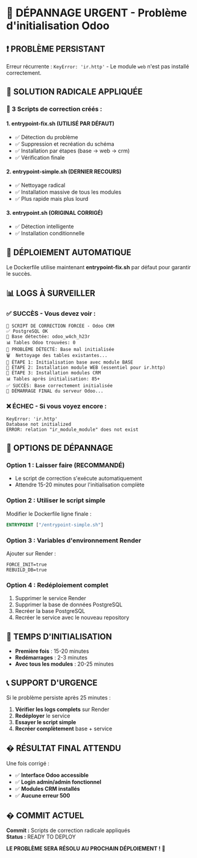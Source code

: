 # 🔧 DÉPANNAGE URGENT - Problème d'initialisation Odoo

## ❗ PROBLÈME PERSISTANT

Erreur récurrente : `KeyError: 'ir.http'` - Le module `web` n'est pas installé correctement.

## 🚨 SOLUTION RADICALE APPLIQUÉE

### 🔧 3 Scripts de correction créés :

#### 1. **entrypoint-fix.sh** (UTILISÉ PAR DÉFAUT)
- ✅ Détection du problème
- ✅ Suppression et recréation du schéma
- ✅ Installation par étapes (base → web → crm)
- ✅ Vérification finale

#### 2. **entrypoint-simple.sh** (DERNIER RECOURS)
- ✅ Nettoyage radical
- ✅ Installation massive de tous les modules
- ✅ Plus rapide mais plus lourd

#### 3. **entrypoint.sh** (ORIGINAL CORRIGÉ)
- ✅ Détection intelligente
- ✅ Installation conditionnelle

## 🚀 DÉPLOIEMENT AUTOMATIQUE

Le Dockerfile utilise maintenant **entrypoint-fix.sh** par défaut pour garantir le succès.

## 📊 LOGS À SURVEILLER

### ✅ SUCCÈS - Vous devez voir :
```
🔧 SCRIPT DE CORRECTION FORCÉE - Odoo CRM
✅ PostgreSQL OK
🎯 Base détectée: odoo_w4ch_h23r
📊 Tables Odoo trouvées: 0
🚨 PROBLÈME DÉTECTÉ: Base mal initialisée
🗑️  Nettoyage des tables existantes...
🔧 ÉTAPE 1: Initialisation base avec module BASE
🔧 ÉTAPE 2: Installation module WEB (essentiel pour ir.http)
🔧 ÉTAPE 3: Installation modules CRM
📊 Tables après initialisation: 85+
✅ SUCCÈS: Base correctement initialisée
🚀 DÉMARRAGE FINAL du serveur Odoo...
```

### ❌ ÉCHEC - Si vous voyez encore :
```
KeyError: 'ir.http'
Database not initialized
ERROR: relation "ir_module_module" does not exist
```

## 🔧 OPTIONS DE DÉPANNAGE

### Option 1 : Laisser faire (RECOMMANDÉ)
- Le script de correction s'exécute automatiquement
- Attendre 15-20 minutes pour l'initialisation complète

### Option 2 : Utiliser le script simple
Modifier le Dockerfile ligne finale :
```dockerfile
ENTRYPOINT ["/entrypoint-simple.sh"]
```

### Option 3 : Variables d'environnement Render
Ajouter sur Render :
```
FORCE_INIT=true
REBUILD_DB=true
```

### Option 4 : Redéploiement complet
1. Supprimer le service Render
2. Supprimer la base de données PostgreSQL
3. Recréer la base PostgreSQL
4. Recréer le service avec le nouveau repository

## 🎯 TEMPS D'INITIALISATION

- **Première fois** : 15-20 minutes
- **Redémarrages** : 2-3 minutes
- **Avec tous les modules** : 20-25 minutes

## 📞 SUPPORT D'URGENCE

Si le problème persiste après 25 minutes :

1. **Vérifier les logs complets** sur Render
2. **Redéployer** le service
3. **Essayer le script simple** 
4. **Recréer complètement** base + service

## � RÉSULTAT FINAL ATTENDU

Une fois corrigé :
- ✅ **Interface Odoo accessible**
- ✅ **Login admin/admin fonctionnel**
- ✅ **Modules CRM installés**
- ✅ **Aucune erreur 500**

## � COMMIT ACTUEL

**Commit :** Scripts de correction radicale appliqués  
**Status :** READY TO DEPLOY  

**LE PROBLÈME SERA RÉSOLU AU PROCHAIN DÉPLOIEMENT !** 🚀